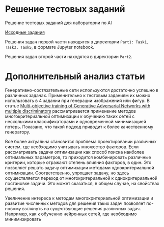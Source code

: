 # Решение тестовых заданий

Решение тестовых заданий для лаборатории по AI

[Исходные задания](https://github.com/KernelA/cps-researcher-test)

Решения задач первой части находятся в директории `Part1: Task1, Task3, Task5`, в формате Jupyter notebook.

Решения задач второй части находятся в директории `Part2`.

# Дополнительный анализ статьи

Генеративно-состязательные сети используются достаточно успешно в различных задачах. Применительно к тестовым заданиям их можно использовать в 4 задании при генерации изображений или фигур. В статье [Multi-objective training of Generative Adversarial Networks with multiple
discriminators](https://arxiv.org/pdf/1901.08680.pdf) рассматривается применение методов многокритериальной оптимизации к обучению таких сетей с несколькими классификаторами и одновременной минимизацией потерь. Показано, что такой подход приводит к более качественному генератору.

Всё более актуальна становится проблема проектировании различных систем, где необходимо учитывать множество факторов. Если рассматривать задачи оптимизации как способ поиска наиболее оптимальных параметров, то приходится комбинировать различные критерии, которые отражают степень влияния факторов, в один. Это позволяет решать задачу оптимизации методами однокритериальной оптимизации. Соответственно, упрощает задачу, но здесь осуществляется переход от многокритериальной к однокритериальной постановке задачи. Это может сказаться, в общем случае, на свойствах решения. 

Увеличение интереса к методам многокритериальной оптимизации и развитие численных методов для решения таких задач позволяет по-новому взглянуть на существующие решения различных задач. Например, как к обучению нейронных сетей, где необходимо минимизировать


